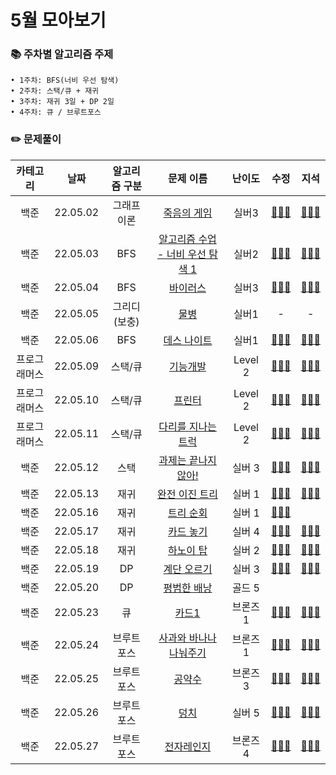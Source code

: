 # 5월 모아보기
### 📚 주차별 알고리즘 주제
    • 1주차: BFS(너비 우선 탐색)
    • 2주차: 스택/큐 + 재귀
    • 3주차: 재귀 3일 + DP 2일
    • 4주차: 큐 / 브루트포스

### ✏️ 문제풀이
| 카테고리 | 날짜 | 알고리즘 구분 | 문제 이름 | 난이도 | 수정 | 지석 |  
| :----------: | :----------: | :----------: | :----------: | :----------: | :----------: | :----------: | 
| 백준 | 22.05.02 | 그래프 이론 | [죽음의 게임](https://www.acmicpc.net/problem/17204) | 실버3 | [🙆🏻‍♀️](../수정/Graph-Theory/BOJ17204.md) |  [🙆🏻‍♂️](../지석/Graph-Theory/BOJ17204.md) |
| 백준 | 22.05.03 | BFS | [알고리즘 수업 - 너비 우선 탐색 1](https://www.acmicpc.net/problem/24444) | 실버2 | [🙆🏻‍♀️](../수정/Graph-Theory/BOJ24444.md) | [🙆🏻‍♂️](../지석/Graph-Theory/BOJ24444.md) |
| 백준 | 22.05.04 | BFS | [바이러스](https://www.acmicpc.net/problem/2606) | 실버3 | [🙆🏻‍♀️](../수정/Graph-Theory/BOJ2606.md) | [🙆🏻‍♂️](../지석/Graph-Theory/BOJ2606.md) |
| 백준 | 22.05.05 | 그리디(보충) | [물병](https://www.acmicpc.net/problem/1052) | 실버1 | - | - |
| 백준 | 22.05.06 | BFS | [데스 나이트](https://www.acmicpc.net/problem/16948) | 실버1 | [🙆🏻‍♀️](../수정/Graph-Theory/BOJ16948.md) | [🙆🏻‍♂️](../지석/Graph-Theory/BOJ16948.md) |
| 프로그래머스 | 22.05.09 | 스택/큐 | [기능개발](https://programmers.co.kr/learn/courses/30/lessons/42586) | Level 2 | [🙆🏻‍♀️](../수정/Stack_Queue/Programmers42586.md) | [🙆🏻‍♂️](../지석/Stack_Queue/Programmers42586.md) |
| 프로그래머스 | 22.05.10 | 스택/큐 | [프린터](https://programmers.co.kr/learn/courses/30/lessons/42587) | Level 2 | [🙆🏻‍♀️](../수정/Stack_Queue/Programmers42587.md) | [🙆🏻‍♂️](../지석/Stack_Queue/Programmers42587.md) |
| 프로그래머스 | 22.05.11 | 스택/큐 | [다리를 지나는 트럭](https://programmers.co.kr/learn/courses/30/lessons/42583) | Level 2 | [🙆🏻‍♀️](../수정/Stack_Queue/Programmers42583.md) | [🙆🏻‍♂️](../지석/Stack_Queue/Programmers42583.md) |
| 백준 | 22.05.12 | 스택 | [과제는 끝나지 않아!](https://www.acmicpc.net/problem/17952) | 실버 3 | [🙆🏻‍♀️](../수정/Stack_Queue/BOJ17952.md) | [🙆🏻‍♂️](../지석/Stack_Queue/BOJ17952.md) |
| 백준 | 22.05.13 | 재귀 | [완전 이진 트리](https://www.acmicpc.net/problem/9934) | 실버 1 | [🙆🏻‍♀️](../수정/Recursion/BOJ9934.md) | [🙆🏻‍♂️](../지석/Recursion/BOJ9934.md) |
| 백준 | 22.05.16 | 재귀 | [트리 순회](https://www.acmicpc.net/problem/1991) | 실버 1 | [🙆🏻‍♀️](../수정/Recursion/BOJ1991.md) |  |
| 백준 | 22.05.17 | 재귀 | [카드 놓기](https://www.acmicpc.net/problem/5568) | 실버 4 | [🙆🏻‍♀️](../수정/Recursion/BOJ5568.md) | [🙆🏻‍♂️](../지석/Recursion/BOJ5568.md) |
| 백준 | 22.05.18 | 재귀 | [하노이 탑](https://www.acmicpc.net/problem/1914) | 실버 2 | [🙆🏻‍♀️](../수정/Recursion/BOJ1914.md) | [🙆🏻‍♂️](../지석/Recursion/BOJ1914.md) |
| 백준 | 22.05.19 | DP | [계단 오르기](https://www.acmicpc.net/problem/2579) | 실버 3 | [🙆🏻‍♀️](../수정/Dynamic-Programming/BOJ2579.md) | [🙆🏻‍♂️](../지석/Dynamic-Programming/BOJ2579.md) |
| 백준 | 22.05.20 | DP | [평범한 배낭](https://www.acmicpc.net/problem/12865) | 골드 5 |  |  |
| 백준 | 22.05.23 | 큐 | [카드1](https://www.acmicpc.net/problem/2161) | 브론즈 1 | [🙆🏻‍♀️](../수정/Stack_Queue/BOJ2161.md) | [🙆🏻‍♂️](../지석/Stack_Queue/BOJ2161.md) |
| 백준 | 22.05.24 | 브루트포스 | [사과와 바나나 나눠주기](https://www.acmicpc.net/problem/14914) | 브론즈 1 | [🙆🏻‍♀️](../수정/Brute-Force/BOJ14914.md) | [🙆🏻‍♂️](../지석/Brute-Force/BOJ14914.md) |
| 백준 | 22.05.25 | 브루트포스 | [공약수](https://www.acmicpc.net/problem/5618) | 브론즈 3 | [🙆🏻‍♀️](../수정/Brute-Force/BOJ5618.md) | [🙆🏻‍♂️](../지석/Brute-Force/BOJ5618.md) |
| 백준 | 22.05.26 | 브루트포스 | [덩치](https://www.acmicpc.net/problem/7568) | 실버 5 | [🙆🏻‍♀️](../수정/Brute-Force/BOJ7568.md) | [🙆🏻‍♂️](../지석/Brute-Force/BOJ7568.md) |
| 백준 | 22.05.27 | 브루트포스 | [전자레인지](https://www.acmicpc.net/problem/10162) | 브론즈 4 | [🙆🏻‍♀️](../수정/Brute-Force/BOJ10162.md) | [🙆🏻‍♂️](../지석/Brute-Force/BOJ10162.md) |